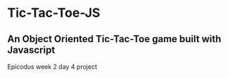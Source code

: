 # Tic-Tac-Toe-JS
## An Object Oriented Tic-Tac-Toe game built with Javascript
Epicodus week 2 day 4 project
